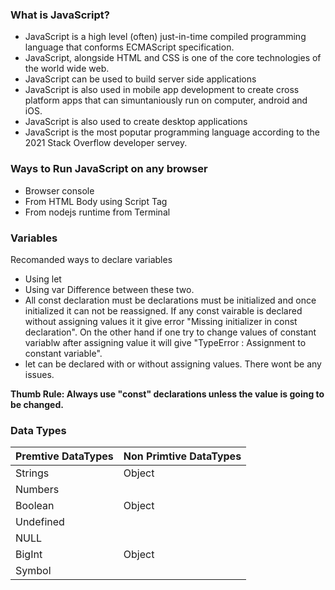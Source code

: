 ### What is JavaScript?
- JavaScript is a high level (often) just-in-time compiled programming language that conforms ECMAScript specification.
- JavaScript, alongside HTML and CSS is one of the core technologies of the world wide web.
- JavaScript can be used to build server side applications
- JavaScript is also used in mobile app development to create cross platform apps that can simuntaniously run on computer, android and iOS.
- JavaScript is also used to create desktop applications
- JavaScript is the most poputar programming language according to the 2021 Stack Overflow developer servey.

### Ways to Run JavaScript on any browser
- Browser console
- From HTML Body using Script Tag 
- From nodejs runtime from Terminal

### Variables
Recomanded ways to declare variables
- Using let
- Using var
Difference between these two.
- All const declaration must be declarations must be initialized and once initialized it can not be reassigned. If any const vairable is declared without assigning values it it give error "Missing initializer in const declaration". On the other hand if one try to change values of constant variablw after assigning value it will give "TypeError :  Assignment to constant variable".
- let can be declared with or without assigning values. There wont be any issues.

<b>Thumb Rule: Always use "const" declarations unless the value is going to be changed. </b>

### Data Types

| Premtive DataTypes | Non Primtive DataTypes |
| -------------      | ------------- |
|    Strings         | Object        |
|    Numbers         |               |
|    Boolean         | Object        |
|    Undefined       |               |
|    NULL            |               |
|    BigInt          | Object        |
|    Symbol          |               |
